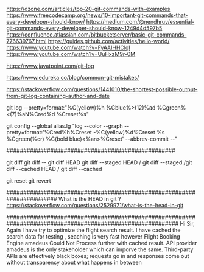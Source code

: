 
https://dzone.com/articles/top-20-git-commands-with-examples
https://www.freecodecamp.org/news/10-important-git-commands-that-every-developer-should-know/
https://medium.com/@nendhruv/essential-git-commands-every-developer-should-know-1249d4d597b5
https://confluence.atlassian.com/bitbucketserver/basic-git-commands-776639767.html
https://guides.github.com/activities/hello-world/
https://www.youtube.com/watch?v=FyAAIHHClqI
https://www.youtube.com/watch?v=UuHxzM9r-0M

https://www.javatpoint.com/git-log

https://www.edureka.co/blog/common-git-mistakes/

https://stackoverflow.com/questions/1441010/the-shortest-possible-output-from-git-log-containing-author-and-date

git log --pretty=format:"%C(yellow)%h %Cblue%>(12)%ad %Cgreen%<(7)%aN%Cred%d %Creset%s"

git config --global alias.lg "log --color --graph --pretty=format:'%Cred%h%Creset -%C(yellow)%d%Creset %s %Cgreen(%cr) %C(bold blue)<%an>%Creset' --abbrev-commit --"


##################################################

git diff
git diff --<fileName>
git diff HEAD
git diff --staged HEAD / git diff --staged /git diff --cached HEAD / git diff --cached

git reset
git revert


#######################################################################
	What is the HEAD in git ?
	https://stackoverflow.com/questions/2529971/what-is-the-head-in-git


###########################################################################################################
Hi Sir, 
Again I have try to optimize the flight search result.
I have cached the search data for  testing , seaching is very fast however Flight Booking Engine amadeus Could Not Process further with cached result.
API provider amadeus is the only stakeholder which can imporve the same.
Third-party APIs are effectively black boxes; requests go in and responses come out without transparency about what happens in between




